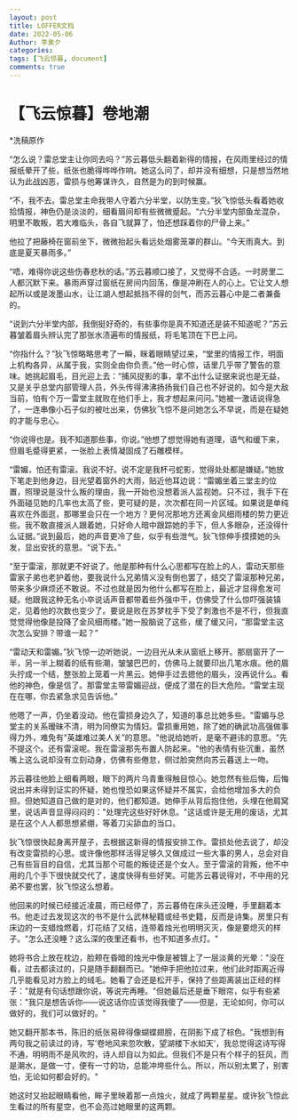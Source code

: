 ```yaml
---
layout: post
title: LOFFER文档
date: 2022-05-06
Author: 李熏夕
categories: 
tags: [飞云惊暮, document]
comments: true
--- 
```


# 【飞云惊暮】卷地潮

*洗稿原作

“怎么说？雷总堂主让你同去吗？”苏云暮低头翻着新得的情报，在风雨里经过的情报纸晕开了些，纸张也脆得哗哗作响。她这么问了，却并没有细想，只是想当然地认为此战凶恶，雷损与他筹谋许久，自然是为的到时候赢。

“不，我不去。雷总堂主命我带人守着六分半堂，以防生变。”狄飞惊低头看着她收拾情报，神色仍是淡淡的，细看眉间却有些微微蹙起。“六分半堂内部鱼龙混杂，明里不敢叛，若大难临头，各自飞就算了，怕还想踩着你的尸骨上来。”

他拉了把藤椅在窗前坐下，微微抬起头看远处烟雾笼罩的群山。“今天雨真大。到底是夏天暴雨多。”

“唔，难得你说这些伤春悲秋的话。”苏云暮顺口接了，又觉得不合适。一时房里二人都沉默下来。暴雨声穿过窗纸在房间内回荡，像是冲刷在人的心上。它让文人想起所以或是泼墨山水，让江湖人想起抵挡不得的剑气，而苏云暮心中是二者兼备的。

“说到六分半堂内部，我倒挺好奇的，有些事你是真不知道还是装不知道呢？”苏云暮皱着眉头辨认完了那张水渍遍布的情报纸，将毛笔顶在下巴上问。

“你指什么？”狄飞惊略略思考了一瞬，眯着眼睛望过来，“堂里的情报工作，明面上机构各异，从属于我，实则全由你负责。”他一时心惊，话里几乎带了警告的意味。她挑起眉毛，目光迎上去：“捕风捉影的事，拿不出什么证据来说也是无益，又是关乎总堂内部管理人员，外头传得沸沸扬扬我们自己也不好说的。如今是大敌当前，怕有个万一雷堂主就败在他们手上，我才想起来问问。”她被一激话说得急了，一连串像小石子似的被吐出来，仿佛狄飞惊不是问她怎么不早说，而是在疑她的才能与忠心。

“你说得也是。我不知道那些事，你说。”他想了想觉得她有道理，语气和缓下来，但眉毛蹙得更紧，一张脸上表情凝固成了石雕模样。

“雷媚，怕还有雷滚。我说不好。说不定是我杯弓蛇影，觉得处处都是嫌疑。”她放下笔走到他身边，目光望着窗外的大雨，贴近他耳边说：“雷媚坐着三堂主的位置，照理说是没什么叛的理由，我一开始也没想着派人监视她。只不过，我手下在外面碰见她的几率也太高了些，更可疑的是，次次都在同一片区域。如果说是单纯喜欢在外面逛，那哪里会只在一个地方？更何况那地方还离金风细雨楼的势力更近些。我不敢直接派人跟着她，只好命人暗中跟踪她的手下，但人多眼杂，还没得什么证据。”说到最后，她的声音更冷了些，似乎有些泄气。狄飞惊伸手摸摸她的头发，显出安抚的意思。“说下去。”

“至于雷滚，那就更不好说了。他是那种有什么心思都写在脸上的人，雷动天那些雷家子弟也老护着他，要我说什么兄弟情义没有倒也罢了，结交了雷滚那种兄弟，带来多少麻烦还不敢说。不过也就是因为他什么都写在脸上，最近才显得愈发可疑。他跟我这种无名小卒说话声音都带着些外强中干，仿佛受了什么惊吓强装镇定，见着他的次数也变少了。要说是败在苏梦枕手下受了刺激也不是不行，但我直觉觉得他像是投降了金风细雨楼。”她一股脑说了这些，缓了缓又问，“那雷堂主这次怎么安排？带谁一起？”

“雷动天和雷媚。”狄飞惊一边听她说，一边目光从未从窗纸上移开。那扇窗开了一半，另一半上糊着的纸有些潮，皱皱巴巴的，仿佛马上就要印出几笔水痕。他的眉头拧成一个结，整张脸上笼着一片黑云。她伸手过去摁他的眉头，没再说什么。看他的神色，像是信了。那雷堂主带雷媚迎战，便成了潜在的巨大危险。“雷堂主现在在哪，你去紧急求见告诉他。”

他嗯了一声，仍坐着没动。他在雷损身边久了，知道的事总比她多些。"雷媚与总堂主的关系暧昧不清，明为同僚实为情妇。雷损重用她，除了她的确武功高强做事得力外，难免有“英雄难过美人关”的意思。"他说给她听，是毫不避讳的意思。"先不提这个。还有雷滚呢。我在雷滚那先布置人防起来。"他的表情有些沉重，虽然嘴上这么说却没有立刻动身，仿佛有些倦怠，侧过脸突然向苏云暮送上一吻。

苏云暮往他脸上细看两眼，眼下的两片乌青重得触目惊心。她忽然有些后悔，后悔说出并未得到证实的怀疑，她也惶恐如果这怀疑并不属实，会给他增加多大的负担。但她知道自己做的是对的，他们都知道。她伸手从背后抱住他，头埋在他肩窝里，说话声音显得闷闷的："处理完这些好好休息。"这话或许是无用的废话，尤其是在这个人人都思想紧绷，等着刀尖舔血的当口。

狄飞惊很快起身离开屋子，去根据这新得的情报安排工作。雷损处他去说了，却没有改变雷损的心思。或许像他那样活得足够久又做成过一些大事的男人，总会对自己有些盲目的自信，尤其当那个可能的叛徒还是个女人。至于雷滚的背叛，他不中用的几个手下很快就交代了，速度快得有些好笑。可能苏云暮说得对，不中用的兄弟不要也罢，狄飞惊这么想着。

他回来的时候已经接近凌晨，雨已经停了，苏云暮倚在床头还没睡，手里翻着本书。他走过去发现这次的书不是什么武林秘籍或经书史籍，反而是诗集。房里只有床边的一支蜡烛燃着，灯花结了又结，连带着烛光也明明灭灭，像是要熄灭的样子。"怎么还没睡？这么深的夜里还看书，也不知道多点灯。"

她将书合上放在枕边，脸颊在昏暗的烛光中像是被镀上了一层淡黄的光晕："没在看，过去都读过的，只是随手翻翻而已。"她伸手把他拉过来，他们此时距离近得几乎能看见对方脸上的绒毛。她看了会还是松开手，保持了些距离装出正经的样子："就是有句话想跟你说，等说完再睡。"但她最后还是垂下眼帘，似乎有些紧张："我只是想告诉你——说这话你应该觉得我傻了——但是，无论如何，你可以做好的，我们可以做好的。"

她又翻开那本书，陈旧的纸张易碎得像蝴蝶翅膀，在阴影下成了棕色。"我想到有两句我之前读过的诗，写'卷地风来忽吹散，望湖楼下水如天'，我总觉得这诗写得不通，明明雨不是风吹的，诗人却自以为如此。但我们不是只有个样子的狂风，而是潮水，是做一寸，便有一寸的功，总能冲垮些什么。所以，所以别太累了，别害怕，无论如何都会好的。"

她这时又抬起眼睛看他，眸子里映着那一点烛火，就成了两颗星星。或许狄飞惊此生看过的所有星空，也不会亮过她眼里的这两颗。
